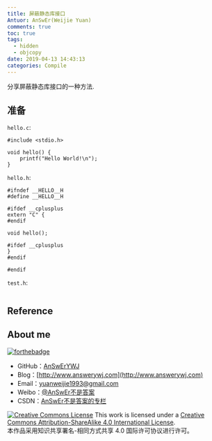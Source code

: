 ```yaml
---
title: 屏蔽静态库接口
Antuor: AnSwEr(Weijie Yuan)
comments: true
toc: true
tags:
  - hidden
  - objcopy
date: 2019-04-13 14:43:13
categories: Compile
---
```


分享屏蔽静态库接口的一种方法.
<!--more-->

## 准备
`hello.c`:
```
#include <stdio.h>

void hello() {
	printf("Hello World!\n");
}
```
`hello.h`:
```
#ifndef __HELLO__H
#define __HELLO__H

#ifdef __cplusplus
extern "C" {
#endif

void hello();

#ifdef __cplusplus
}
#endif

#endif
```
`test.h`:
```
```


## Reference

## About me
[![forthebadge](http://forthebadge.com/images/badges/ages-20-30.svg)](http://forthebadge.com)
- GitHub：[AnSwErYWJ](https://github.com/AnSwErYWJ)
- Blog：[http://www.answerywj.com](http://www.answerywj.com)
- Email：[yuanweijie1993@gmail.com](https://mail.google.com)
- Weibo：[@AnSwEr不是答案](http://weibo.com/1783591593)
- CSDN：[AnSwEr不是答案的专栏](http://blog.csdn.net/u011192270)

<a rel="license" href="http://creativecommons.org/licenses/by-sa/4.0/"><img alt="Creative Commons License" style="border-width:0" src="https://i.creativecommons.org/l/by-sa/4.0/88x31.png" /></a> This work is licensed under a <a rel="license" href="http://creativecommons.org/licenses/by-sa/4.0/">Creative Commons Attribution-ShareAlike 4.0 International License</a>.  
本作品采用知识共享署名-相同方式共享 4.0 国际许可协议进行许可。